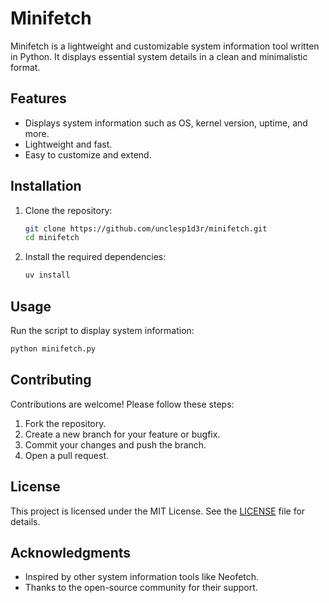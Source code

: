# Minifetch

Minifetch is a lightweight and customizable system information tool written in Python. It displays essential system details in a clean and minimalistic format.

## Features

-   Displays system information such as OS, kernel version, uptime, and more.
-   Lightweight and fast.
-   Easy to customize and extend.

## Installation

1. Clone the repository:

    ```bash
    git clone https://github.com/unclesp1d3r/minifetch.git
    cd minifetch
    ```

2. Install the required dependencies:

    ```bash
    uv install
    ```

## Usage

Run the script to display system information:

```bash
python minifetch.py
```

## Contributing

Contributions are welcome! Please follow these steps:

1. Fork the repository.
2. Create a new branch for your feature or bugfix.
3. Commit your changes and push the branch.
4. Open a pull request.

## License

This project is licensed under the MIT License. See the [LICENSE](LICENSE) file for details.

## Acknowledgments

-   Inspired by other system information tools like Neofetch.
-   Thanks to the open-source community for their support.
